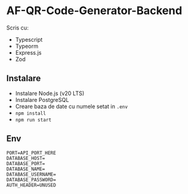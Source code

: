 # AF-QR-Code-Generator-Backend

Scris cu:

-   Typescript
-   Typeorm
-   Express.js
-   Zod

## Instalare

-   Instalare Node.js (v20 LTS)
-   Instalare PostgreSQL
-   Creare baza de date cu numele setat in `.env`
-   `npm install`
-   `npm run start`

## Env

```env
PORT=API_PORT_HERE
DATABASE_HOST=
DATABASE_PORT=
DATABASE_NAME=
DATABASE_USERNAME=
DATABASE_PASSWORD=
AUTH_HEADER=UNUSED
```
